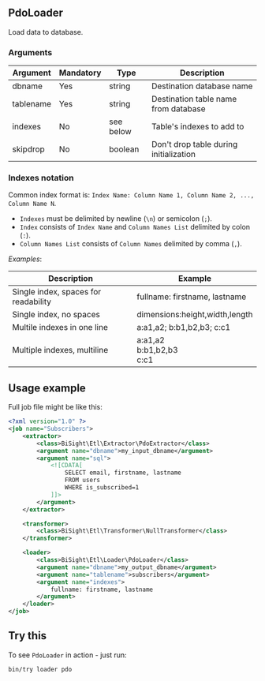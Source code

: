 ## PdoLoader

Load data to database.

### Arguments

| Argument | Mandatory | Type | Description |
|-|-|-|-|
| dbname | Yes | string | Destination database name |
| tablename | Yes | string| Destination table name from database |
| indexes | No | see below | Table's indexes to add to |
| skipdrop | No | boolean | Don't drop table during initialization |

### Indexes notation

Common index format is: `Index Name: Column Name 1, Column Name 2, ..., Column Name N`.

- `Indexes` must be delimited by newline (`\n`) or semicolon (`;`).
- `Index` consists of `Index Name` and `Column Names List` delimited by colon (`:`).
- `Column Names List`  consists of `Column Names` delimited by comma (`,`).

_Examples_:

| Description | Example |
|-|-|
| Single index, spaces for readability | fullname: firstname, lastname |
| Single index, no spaces | dimensions:height,width,length |
| Multile indexes in one line | a:a1,a2; b:b1,b2,b3; c:c1 |
| Multiple indexes, multiline | a:a1,a2<br/>b:b1,b2,b3<br/>c:c1 |

## Usage example

Full job file might be like this:

```xml
<?xml version="1.0" ?>
<job name="Subscribers">
    <extractor>
        <class>BiSight\Etl\Extractor\PdoExtractor</class>
        <argument name="dbname">my_input_dbname</argument>
        <argument name="sql">
            <![CDATA[
                SELECT email, firstname, lastname
                FROM users
                WHERE is_subscribed=1
            ]]>
        </argument>
    </extractor>

    <transformer>
        <class>BiSight\Etl\Transformer\NullTransformer</class>
    </transformer>

    <loader>
        <class>BiSight\Etl\Loader\PdoLoader</class>
        <argument name="dbname">my_output_dbname</argument>
        <argument name="tablename">subscribers</argument>
        <argument name="indexes">
			fullname: firstname, lastname
        </argument>
    </loader>
</job>
```

## Try this

To see `PdoLoader` in action - just run:

```
bin/try loader pdo
```

